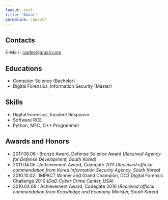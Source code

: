 ```yaml
---
layout: post
title: "About"
permalink: /about/
---
```


## Contacts
E-Mail : rapfer@gmail.com

## Educations
* Computer Science (Bachelor)
* Digital Forensics, Information Security (Master)

## Skills
* Digital Forensics, Incident Response
* Software RCE
* Python, MFC, C++ Programmer

## Awards and Honors
* 2017.08.06 : Bronze Award, Defense Science Award (*Received Agency for Defense Development, South Korea*)
* 2011.04.05 : Achievement Award, Codegate 2011 (*Received official commendation from Korea Information Security Agency, South Korea*)
* 2010.10.02 : IMPACT Winner and Grand Champion, DC3 Digital Forensic Challenge 2010 (*DoD Cyber Crime Center, USA*)
* 2010.04.08 : Achievement Award, Codegate 2010 (*Received official commendation from Knowledge and Economy Minister, South Korea*)
